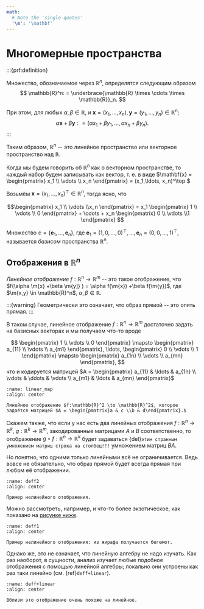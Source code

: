 ```yaml
---
math:
  # Note the 'single quotes'
  '\m': '\mathbf'
---
```


# Многомерные пространства

:::{prf:definition}
    
Множество, обозначаемое через $\mathbb{R}^n$, определятся следующим образом
$$
 \mathbb{R}^n: = \underbrace{\mathbb{R} \times \cdots \times  \mathbb{R}}_n.
$$

При этом, для любых $\alpha,\beta \in \mathbb{R}$, и $\mathbf{x}=(x_1,\ldots, x_n), \mathbf{y} = (y_1,\ldots, y_n) \in \mathbb{R}^n$;
$$
 \alpha \mathbf{x} + \beta \mathbf{y}: = (\alpha x_1 + \beta y_1, \ldots, \alpha x_n + \beta y_n). 
$$
:::


Таким образом, $\mathbb{R}^n$ -- это линейное пространство или векторное пространство над $\mathbb{R}$.

Когда мы будем говорить об $\mathbb{R}^n$ как о векторном пространстве, то каждый набор будем записывать как вектор, т. е. в виде $\mathbf{x} = \begin{pmatrix} x_1 \\ \vdots \\ x_n \end{pmatrix} = (x_1,\ldots, x_n)^\top.$

Возьмём $\mathbf{x} = (x_1,\ldots, x_n)^\top \in \mathbb{R}^n$, тогда ясно, что 

$$\begin{pmatrix}
    x_1 \\ \vdots \\x_n 
\end{pmatrix} = x_1 \begin{pmatrix}
    1 \\ \vdots \\ 0
\end{pmatrix} + \cdots + x_n \begin{pmatrix}
    0 \\ \vdots \\1
\end{pmatrix}
$$

Множество $\mathbb{e} = \{\mathbf{e}_1, \ldots, \mathbf{e}_n\}$, где $\mathbf{e}_1 = (1,0, \ldots, 0)^\top, \ldots, \mathbf{e}_n = (0,0,\ldots, 1)^\top$, называется *базисом* пространства $\mathbb{R}^n.$

## Отображения в $\mathbb{R}^n$

*Линейное отображение* $f:\mathbb{R}^n \to \mathbb{R}^m$ -- это такое отображение, что $f(\alpha \m{x} +\beta \m{y]} ) = \alpha f(\m{x}) +\beta f(\m{y})$, где $\m{x,y} \in \mathbb{R}^n$, $\alpha, \beta \in \mathbb{R}.$ 

:::{warning}
    Геометрически это означает, что образ прямой -- это опять прямая.
:::

В таком случае, линейное отображение $f:\mathbb{R}^n \to \mathbb{R}^m$ достаточно задать на базисных векторах и мы получаем что-то вроде

$$
 \begin{pmatrix}
     1 \\ \vdots \\ 0
 \end{pmatrix} \mapsto \begin{pmatrix}
     a_{11} \\ \vdots \\ a_{m1}
 \end{pmatrix}, \ldots, \begin{pmatrix}
     0 \\ \vdots \\ 1
 \end{pmatrix} \mapsto \begin{pmatrix}
     a_{1n} \\ \vdots \\ a_{mn}
 \end{pmatrix},
$$
что и кодируется матрицей 
$A = \begin{pmatrix}
    a_{11} & \ldots & a_{1n} \\
    \vdots & \ddots & \vdots \\
    a_{m1} & \ldots & a_{mn}
\end{pmatrix}$

```{figure} ./images/linear_map.jpg
:name: linear_map
:align: center

Линейное отображение $f:\mathbb{R}^2 \to \mathbb{R}^2$, которое задаётся матрицей $A = \begin{pmatrix}a & c \\b & d\end{pmatrix}.$
```

Скажем также, что если у нас есть два линейных отображения $f:\mathbb{R}^n \to \mathbb{R}^k$, $g:\mathbb{R}^k \to \mathbb{R}^m$, закодированные матрицами $A$ и $B$ соответственно, то отображение $g \circ f: \mathbb{R}^n \to \mathbb{R}^k$ будет задаваться {del}`этим странным умножением матриц строка на столбец!!!` умножением матриц $BA$.

Но понятно, что одними только линейными всё не ограничивается. Ведь вовсе не обязательно, что образ прямой будет всегда прямая при любом её отображении.

```{figure} ./images/deff2.jpg
:name: deff2
:align: center

Пример нелинейного отображения.
```

Можно рассмотреть, например, и что-то более экзотическое, как показано на [рисунке ниже](#deff1).

```{figure} ./images/deff1.jpg
:name: deff1
:align: center

Пример нелинейного отображения: из жирафа получается бегемот.
```

Однако же, это не означает, что линейную алгебру не надо изучать. Как раз наоборот, в сущности, анализ изучает любые подобное отображения с помощью линейной алгебры; локально они устроены как раз таки линейно (см. {ref}`deff+linear`).

```{figure} ./images/deff+linear.jpg
:name: deff+linear
:align: center

Вблизи это отображение очень похоже на линейное.
```
